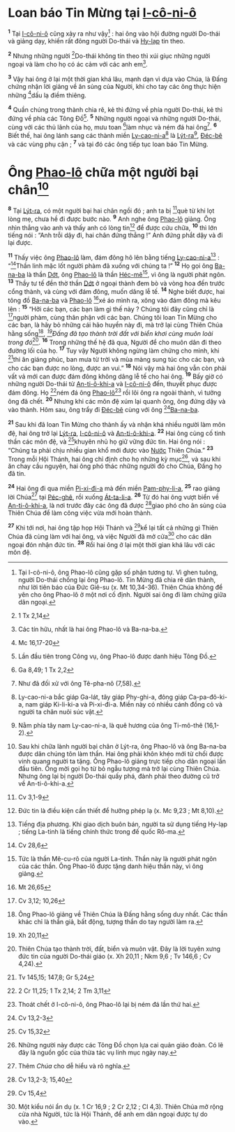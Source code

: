 # Loan báo Tin Mừng tại [I-cô-ni-ô]()
<sup><b>1</b></sup> Tại [I-cô-ni-ô]() cũng xảy ra như vậy[^1] : hai ông vào hội đường người Do-thái và giảng dạy, khiến rất đông người Do-thái và [Hy-lạp]() tin theo.

<sup><b>2</b></sup> Nhưng những người [^1*]Do-thái không tin theo thì xúi giục những người ngoại và làm cho họ có ác cảm với các anh em[^2].

<sup><b>3</b></sup> Vậy hai ông ở lại một thời gian khá lâu, mạnh dạn vì dựa vào Chúa, là Đấng chứng nhận lời giảng về ân sủng của Người, khi cho tay các ông thực hiện những [^2*]dấu lạ điềm thiêng.

<sup><b>4</b></sup> Quần chúng trong thành chia rẽ, kẻ thì đứng về phía người Do-thái, kẻ thì đứng về phía các Tông Đồ[^3]. <sup><b>5</b></sup> Những người ngoại và những người Do-thái, cùng với các thủ lãnh của họ, mưu toan [^3*]làm nhục và ném đá hai ông[^4]. <sup><b>6</b></sup> Biết thế, hai ông lánh sang các thành miền [Ly-cao-ni-a]()[^5] là [Lýt-ra]()[^6], [Đéc-bê]() và các vùng phụ cận ; <sup><b>7</b></sup> và tại đó các ông tiếp tục loan báo Tin Mừng.


# Ông [Phao-lô]() chữa một người bại chân[^7]
<sup><b>8</b></sup> Tại [Lýt-ra](), có một người bại hai chân ngồi đó ; anh ta bị [^4*]què từ khi lọt lòng mẹ, chưa hề đi được bước nào. <sup><b>9</b></sup> Anh nghe ông [Phao-lô]() giảng. Ông nhìn thẳng vào anh và thấy anh có lòng tin[^8] để được cứu chữa, <sup><b>10</b></sup> thì lớn tiếng nói : “Anh trỗi dậy đi, hai chân đứng thẳng !” Anh đứng phắt dậy và đi lại được.

<sup><b>11</b></sup> Thấy việc ông [Phao-lô]() làm, đám đông hô lên bằng tiếng [Ly-cao-ni-a]()[^9] : “[^5*]Thần linh mặc lốt người phàm đã xuống với chúng ta !” <sup><b>12</b></sup> Họ gọi ông [Ba-na-ba]() là thần [Dớt](), ông [Phao-lô]() là thần [Héc-mê]()[^10], vì ông là người phát ngôn. <sup><b>13</b></sup> Thầy tư tế đền thờ thần [Dớt]() ở ngoại thành đem bò và vòng hoa đến trước cổng thành, và cùng với đám đông, muốn dâng lễ tế. <sup><b>14</b></sup> Nghe biết được, hai tông đồ [Ba-na-ba]() và [Phao-lô]() [^6*]xé áo mình ra, xông vào đám đông mà kêu lên : <sup><b>15</b></sup> “Hỡi các bạn, các bạn làm gì thế này ? Chúng tôi đây cũng chỉ là [^7*]người phàm, cùng thân phận với các bạn. Chúng tôi loan Tin Mừng cho các bạn, là hãy bỏ những cái hão huyền này đi, mà trở lại cùng Thiên Chúa hằng sống[^11], *[^8*]Đấng đã tạo thành trời đất với biển khơi cùng muôn loài trong đó*[^12]. <sup><b>16</b></sup> Trong những thế hệ đã qua, Người để cho muôn dân đi theo đường lối của họ. <sup><b>17</b></sup> Tuy vậy Người không ngừng làm chứng cho mình, khi [^9*]thi ân giáng phúc, ban mưa từ trời và mùa màng sung túc cho các bạn, và cho các bạn được no lòng, được an vui.” <sup><b>18</b></sup> Nói vậy mà hai ông vẫn còn phải vất vả mới can được đám đông không dâng lễ tế cho hai ông. <sup><b>19</b></sup> Bấy giờ có những người Do-thái từ [An-ti-ô-khi-a]() và [I-cô-ni-ô]() đến, thuyết phục được đám đông. Họ [^10*]ném đá ông [Phao-lô]()[^13] rồi lôi ông ra ngoài thành, vì tưởng ông đã chết. <sup><b>20</b></sup> Nhưng khi các môn đệ xúm lại quanh ông, ông đứng dậy và vào thành. Hôm sau, ông trẩy đi [Đéc-bê]() cùng với ông [^11*][Ba-na-ba]().

<sup><b>21</b></sup> Sau khi đã loan Tin Mừng cho thành ấy và nhận khá nhiều người làm môn đệ, hai ông trở lại [Lýt-ra](), [I-cô-ni-ô]() và [An-ti-ô-khi-a](). <sup><b>22</b></sup> Hai ông củng cố tinh thần các môn đệ, và [^12*]khuyên nhủ họ giữ vững đức tin. Hai ông nói : “Chúng ta phải chịu nhiều gian khổ mới được vào [Nước]() Thiên Chúa.” <sup><b>23</b></sup> Trong mỗi Hội Thánh, hai ông chỉ định cho họ những kỳ mục[^14], và sau khi ăn chay cầu nguyện, hai ông phó thác những người đó cho Chúa, Đấng họ đã tin.

<sup><b>24</b></sup> Hai ông đi qua miền [Pi-xi-đi-a]() mà đến miền [Pam-phy-li-a](), <sup><b>25</b></sup> rao giảng lời Chúa[^15] tại [Péc-ghê](), rồi xuống [Át-ta-li-a](). <sup><b>26</b></sup> Từ đó hai ông vượt biển về [An-ti-ô-khi-a](), là nơi trước đây các ông đã được [^13*]giao phó cho ân sủng của Thiên Chúa để làm công việc vừa mới hoàn thành.

<sup><b>27</b></sup> Khi tới nơi, hai ông tập họp Hội Thánh và [^14*]kể lại tất cả những gì Thiên Chúa đã cùng làm với hai ông, và việc Người đã mở cửa[^16] cho các dân ngoại đón nhận đức tin. <sup><b>28</b></sup> Rồi hai ông ở lại một thời gian khá lâu với các môn đệ.

[^1]: Tại I-cô-ni-ô, ông Phao-lô cũng gặp số phận tương tự. Vì ghen tuông, người Do-thái chống lại ông Phao-lô. Tin Mừng đã chia rẽ dân thành, như lời tiên báo của Đức Giê-su (x. Mt 10,34-36). Thiên Chúa không để yên cho ông Phao-lô ở một nơi cố định. Người sai ông đi làm chứng giữa dân ngoại.
[^2]: Các tín hữu, nhất là hai ông Phao-lô và Ba-na-ba.
[^3]: Lần đầu tiên trong Công vụ, ông Phao-lô được danh hiệu Tông Đồ.
[^4]: Như đã đối xử với ông Tê-pha-nô (7,58).
[^5]: Ly-cao-ni-a bắc giáp Ga-lát, tây giáp Phy-ghi-a, đông giáp Ca-pa-đô-ki-a, nam giáp Ki-li-ki-a và Pi-xi-đi-a. Miền này có nhiều cánh đồng cỏ và người ta chăn nuôi súc vật.
[^6]: Nằm phía tây nam Ly-cao-ni-a, là quê hương của ông Ti-mô-thê (16,1-2).
[^7]: Sau khi chữa lành người bại chân ở Lýt-ra, ông Phao-lô và ông Ba-na-ba được dân chúng tôn làm thần. Hai ông phải khôn khéo mới từ chối được vinh quang người ta tặng. Ông Phao-lô giảng trực tiếp cho dân ngoại lần đầu tiên. Ông mời gọi họ từ bỏ ngẫu tượng mà trở lại cùng Thiên Chúa. Nhưng ông lại bị người Do-thái quấy phá, đành phải theo đường cũ trở về An-ti-ô-khi-a.
[^8]: Đức tin là điều kiện cần thiết để hưởng phép lạ (x. Mc 9,23 ; Mt 8,10).
[^9]: Tiếng địa phương. Khi giao dịch buôn bán, người ta sử dụng tiếng Hy-lạp ; tiếng La-tinh là tiếng chính thức trong đế quốc Rô-ma.
[^10]: Tức là thần Mê-cu-rô của người La-tinh. Thần này là người phát ngôn của các thần. Ông Phao-lô được tặng danh hiệu thần này, vì ông giảng.
[^11]: Ông Phao-lô giảng về Thiên Chúa là Đấng hằng sống duy nhất. Các thần khác chỉ là thần giả, bất động, tượng thần do tay người làm ra.
[^12]: Thiên Chúa tạo thành trời, đất, biển và muôn vật. Đây là lời tuyên xưng đức tin của người Do-thái giáo (x. Xh 20,11 ; Nkm 9,6 ; Tv 146,6 ; Cv 4,24).
[^13]: Thoát chết ở I-cô-ni-ô, ông Phao-lô lại bị ném đá lần thứ hai.
[^14]: Những người này được các Tông Đồ chọn lựa cai quản giáo đoàn. Có lẽ đây là nguồn gốc của thừa tác vụ linh mục ngày nay.
[^15]: Thêm *Chúa* cho dễ hiểu và rõ nghĩa.
[^16]: Một kiểu nói ẩn dụ (x. 1 Cr 16,9 ; 2 Cr 2,12 ; Cl 4,3). Thiên Chúa mở rộng cửa nhà Người, tức là Hội Thánh, để anh em dân ngoại được tự do vào.
[^1*]: 1 Tx 2,14
[^2*]: Mc 16,17-20
[^3*]: Ga 8,49; 1 Tx 2,2
[^4*]: Cv 3,1-9
[^5*]: Cv 28,6
[^6*]: Mt 26,65
[^7*]: Cv 3,12; 10,26
[^8*]: Xh 20,11
[^9*]: Tv 145,15; 147,8; Gr 5,24
[^10*]: 2 Cr 11,25; 1 Tx 2,14; 2 Tm 3,11
[^11*]: Cv 13,2-3
[^12*]: Cv 15,32
[^13*]: Cv 13,2-3; 15,40
[^14*]: Cv 15,4